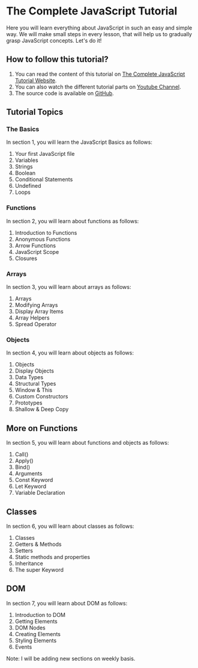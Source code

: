 # The Complete JavaScript Tutorial
Here you will learn everything about JavaScript in such an easy and simple way. We will make small steps in every lesson, that will help us to gradually grasp JavaScript concepts. Let's do it!

## How to follow this tutorial?
1. You can read the content of this tutorial on [The Complete JavaScript Tutorial Website](https://js.learnwithnaw.com).
2. You can also watch the different tutorial parts on [Youtube Channel](https://www.youtube.com/playlist?list=PLt0HRIA9i35unCc1FOzFGfioQ79Gr_HSU).
3. The source code is available on [GitHub](https://github.com/nawras92/the-complete-javascript-tutorial).

## Tutorial Topics

### The Basics
In section 1, you will learn the JavaScript Basics as follows:
1. Your first JavaScript file
2. Variables
3. Strings
4. Boolean
5. Conditional Statements
6. Undefined
7. Loops

### Functions
In section 2, you will learn about functions as follows:

1. Introduction to Functions
2. Anonymous Functions
3. Arrow Functions
4. JavaScript Scope
5. Closures

### Arrays
In section 3, you will learn about arrays as follows:

1. Arrays
2. Modifying Arrays
3. Display Array Items
4. Array Helpers
5. Spread Operator

### Objects
In section 4, you will learn about objects as follows:

1. Objects
2. Display Objects
3. Data Types
4. Structural Types
5. Window & This
6. Custom Constructors
7. Prototypes
8. Shallow & Deep Copy

## More on Functions
In section 5, you will learn about functions and objects as follows:
1. Call()
2. Apply()
3. Bind()
4. Arguments
5. Const Keyword
6. Let Keyword
7. Variable Declaration

## Classes

In section 6, you will learn about classes as follows:

1. Classes
2. Getters & Methods
3. Setters
4. Static methods and properties
5. Inheritance
6. The super Keyword

## DOM

In section 7, you will learn about DOM as follows:

1. Introduction to DOM
2. Getting Elements
3. DOM Nodes
4. Creating Elements
5. Styling Elements
6. Events

Note: I will be adding new sections on weekly basis.
